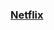 ### [Netflix](https://leetcode.com/discuss/interview-question/1120733/System-Design%3A-Designing-Netflix-or-How-to-approach-such-problems)

<!--stackedit_data:
eyJoaXN0b3J5IjpbLTEwMjYyODI2MjRdfQ==
-->